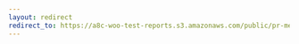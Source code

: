 ```yaml
---
layout: redirect
redirect_to: https://a8c-woo-test-reports.s3.amazonaws.com/public/pr-merge/38181/api/index.html
---
```

